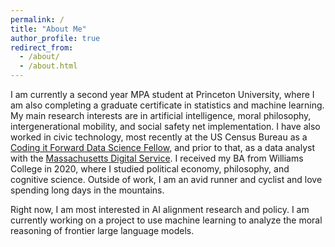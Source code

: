 ```yaml
---
permalink: /
title: "About Me"
author_profile: true
redirect_from: 
  - /about/
  - /about.html
---
```


I am currently a second year MPA student at Princeton University, where I am also completing a graduate certificate in statistics and machine learning. My main research interests are in artificial intelligence, moral philosophy, intergenerational mobility, and social safety net implementation. I have also worked in civic technology, most recently at the US Census Bureau as a [Coding it Forward Data Science Fellow](https://www.codingitforward.com/), and prior to that, as a data analyst with the [Massachusetts Digital Service](https://www.mass.gov/orgs/massachusetts-digital-service). I received my BA from Williams College in 2020, where I studied political economy, philosophy, and cognitive science. Outside of work, I am an avid runner and cyclist and love spending long days in the mountains.

Right now, I am most interested in AI alignment research and policy. I am currently working on a project to use machine learning to analyze the moral reasoning of frontier large language models.

